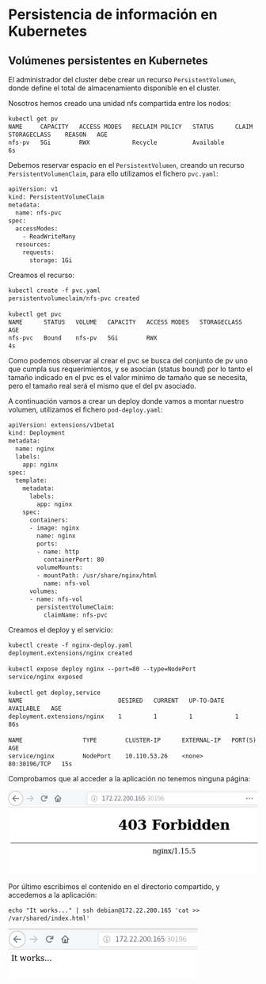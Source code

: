 # Persistencia de información en Kubernetes

## Volúmenes persistentes en Kubernetes

El administrador del cluster debe crear un recurso `PersistentVolumen`, donde define el total de almacenamiento disponible en el cluster.

Nosotros hemos creado una unidad nfs compartida entre los nodos:

    kubectl get pv
    NAME     CAPACITY   ACCESS MODES   RECLAIM POLICY   STATUS      CLAIM   STORAGECLASS    REASON   AGE
    nfs-pv   5Gi        RWX            Recycle          Available                                     6s
Debemos reservar espacio en el `PersistentVolumen`, creando un recurso `PersistentVolumenClaim`, para ello utilizamos el fichero `pvc.yaml`:

    apiVersion: v1
    kind: PersistentVolumeClaim
    metadata:
      name: nfs-pvc
    spec:
      accessModes:
        - ReadWriteMany
      resources:
        requests:
          storage: 1Gi

Creamos el recurso:

    kubectl create -f pvc.yaml 
    persistentvolumeclaim/nfs-pvc created

    kubectl get pvc
    NAME      STATUS   VOLUME   CAPACITY   ACCESS MODES   STORAGECLASS   AGE
    nfs-pvc   Bound    nfs-pv   5Gi        RWX                           4s

Como podemos observar al crear el pvc se busca del conjunto de pv uno que cumpla sus requerimientos, y se asocian (status bound) por lo tanto el tamaño indicado en el pvc es el valor mínimo de tamaño que se necesita, pero el tamaño real será el mismo que el del pv asociado.

A continuación vamos a crear un deploy donde vamos a montar nuestro volumen, utilizamos el fichero `pod-deploy.yaml`:

    apiVersion: extensions/v1beta1
    kind: Deployment
    metadata:
      name: nginx
      labels:
        app: nginx
    spec:
      template:
        metadata:
          labels:
            app: nginx
        spec:
          containers:
          - image: nginx
            name: nginx
            ports:
            - name: http
              containerPort: 80
            volumeMounts:
            - mountPath: /usr/share/nginx/html
              name: nfs-vol
          volumes:
          - name: nfs-vol
            persistentVolumeClaim:
              claimName: nfs-pvc
      

Creamos el deploy y el servicio:

    kubectl create -f nginx-deploy.yaml 
    deployment.extensions/nginx created

    kubectl expose deploy nginx --port=80 --type=NodePort
    service/nginx exposed

    kubectl get deploy,service
    NAME                           DESIRED   CURRENT   UP-TO-DATE   AVAILABLE   AGE
    deployment.extensions/nginx    1         1         1            1           86s

    NAME                 TYPE        CLUSTER-IP      EXTERNAL-IP   PORT(S)        AGE
    service/nginx        NodePort    10.110.53.26    <none>        80:30196/TCP   15s
    
Comprobamos que al acceder a la aplicación no tenemos ninguna página:

![5](img/kubernetes5.png)

Por último escribimos el contenido en el directorio compartido, y accedemos a la aplicación:

    echo "It works..." | ssh debian@172.22.200.165 'cat >> /var/shared/index.html' 
  
![6](img/kubernetes6.png)



